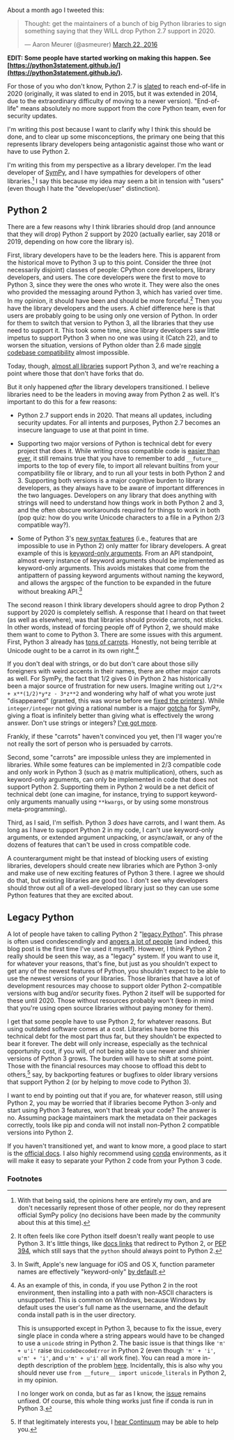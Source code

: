 About a month ago I tweeted this:

<blockquote class="twitter-tweet" data-lang="en"><p lang="en" dir="ltr">Thought: get the maintainers of a bunch of big Python libraries to sign something saying that they WILL drop Python 2.7 support in 2020.</p>&mdash; Aaron Meurer (@asmeurer) <a href="https://twitter.com/asmeurer/status/712304912428875776">March 22, 2016</a></blockquote>
<script async src="//platform.twitter.com/widgets.js" charset="utf-8"></script>

**EDIT: Some people have started working on making this happen. See
[https://python3statement.github.io/](https://python3statement.github.io/).**

For those of you who don't know, Python 2.7 is
[slated](https://docs.python.org/devguide/#status-of-python-branches) to reach
end-of-life in 2020 (originally, it was slated to end in 2015, but it was
extended in 2014, due to the extraordinary difficulty of moving to a newer
version). "End-of-life" means absolutely no more support from the core Python
team, even for security updates.

I'm writing this post because I want to clarify why I think this should be
done, and to clear up some misconceptions, the primary one being that this
represents library developers being antagonistic against those who want or
have to use Python 2.

I'm writing this from my perspective as a library developer. I'm the lead
developer of [SymPy](http://www.sympy.org/), and I have sympathies for
developers of other libraries.[^sympy] I say this because my idea may seem a bit
in tension with "users" (even though I hate the "developer/user" distinction).

## Python 2

There are a few reasons why I think libraries should drop (and announce that
they will drop) Python 2 support by 2020 (actually earlier, say 2018 or 2019,
depending on how core the library is).

First, library developers have to be the leaders here. This is apparent from
the historical move to Python 3 up to this point. Consider the three (not
necessarily disjoint) classes of people: CPython core developers, library
developers, and users. The core developers were the first to move to Python 3,
since they were the ones who wrote it. They were also the ones who provided
the messaging around Python 3, which has varied over time. In my opinion, it
should have been and should be more forceful.[^core] Then you have the library
developers and the users. A chief difference here is that users are probably
going to be using only one version of Python. In order for them to switch that
version to Python 3, all the libraries that they use need to support it. This
took some time, since library developers saw little impetus to support Python
3 when no one was using it (Catch 22), and to worsen the situation, versions
of Python older than 2.6 made
[single codebase compatibility](https://asmeurersympy.wordpress.com/2013/08/22/python-3-single-codebase-vs-2to3/)
almost impossible.

Today, though, [almost all libraries](http://py3readiness.org/) support Python
3, and we're reaching a point where those that don't have
forks that do.

But it only happened *after* the library developers transitioned. I believe
libraries need to be the leaders in moving away from Python 2 as well. It's
important to do this for a few reasons:

- Python 2.7 support ends in 2020. That means all updates, including security
  updates. For all intents and purposes, Python 2.7 becomes an insecure
  language to use at that point in time.

- Supporting two major versions of Python is technical debt for every project
  that does it. While writing cross compatible code is
  [easier than ever](http://python-future.org/), it still remains true that
  you have to remember to add `__future__` imports to the top of every file,
  to import all relevant builtins from your compatibility file or library, and
  to run all your tests in both Python 2 and 3. Supporting both versions is a
  major cognitive burden to library developers, as they always have to be
  aware of important differences in the two languages. Developers on any
  library that does anything with strings will need to understand how things
  work in both Python 2 and 3, and the often obscure workarounds required for
  things to work in both (pop quiz: how do you write Unicode characters to a
  file in a Python 2/3 compatible way?).

- Some of Python 3's
  [new syntax features](https://asmeurer.github.io/python3-presentation/slides.html)
  (i.e., features that are impossible to use in Python 2) only matter for
  library developers. A great example of this is
  [keyword-only arguments](https://www.python.org/dev/peps/pep-3102/). From an
  API standpoint, almost every instance of keyword arguments should be
  implemented as keyword-only arguments. This avoids mistakes that come from
  the antipattern of passing keyword arguments without naming the keyword, and
  allows the argspec of the function to be expanded in the future without
  breaking API.[^swift]

The second reason I think library developers should agree to drop Python 2
support by 2020 is completely selfish. A response that I heard on that tweet
(as well as elsewhere), was that libraries should provide carrots, not sticks.
In other words, instead of forcing people off of Python 2, we should make them
want to come to Python 3. There are some issues with this argument. First,
Python 3 already has
[tons of carrots](https://asmeurer.github.io/python3-presentation/slides.html).
Honestly, not being terrible at Unicode ought to be a carrot in its own right.[^unicode]

If you don't deal with strings, or do but don't care about those silly
foreigners with weird accents in their names, there are other major carrots as
well. For SymPy, the fact that 1/2 gives 0 in Python 2 has historically been a
major source of frustration for new users. Imagine writing out `1/2*x +
x**(1/2)*y*z - 3*z**2` and wondering why half of what you wrote just
"disappeared" (granted, this was worse before we
[fixed the printers](https://asmeurersympy.wordpress.com/2011/08/18/sqrtx-now-prints-as-sqrtx/)).
While `integer/integer` not giving a rational number is a major
[gotcha](http://docs.sympy.org/latest/tutorial/gotchas.html#two-final-notes-and)
for SymPy, giving a float is infinitely better than giving what is effectively
the wrong answer. Don't use strings or integers?
[I've got more](https://asmeurer.github.io/python3-presentation/slides.html).

Frankly, if these "carrots" haven't convinced you yet, then I'll wager you're
not really the sort of person who is persuaded by carrots.

Second, some "carrots" are impossible unless they are implemented in
libraries. While some features can be implemented in 2/3 compatible code and
only work in Python 3 (such as `@` matrix multiplication), others, such as
keyword-only arguments, can only be implemented in code that does not support
Python 2. Supporting them in Python 2 would be a net deficit of technical debt
(one can imagine, for instance, trying to support keyword-only arguments
manually using `**kwargs`, or by using some monstrous meta-programming).

Third, as I said, I'm selfish. Python 3 *does* have carrots, and I want them.
As long as I have to support Python 2 in my code, I can't use keyword-only
arguments, or extended argument unpacking, or async/await, or any of the
dozens of features that can't be used in cross compatible code.

A counterargument might be that instead of blocking users of existing
libraries, developers should create new libraries which are Python 3-only and
make use of new exciting features of Python 3 there. I agree we should do
that, but existing libraries are good too. I don't see why developers should
throw out all of a well-developed library just so they can use some Python
features that they are excited about.

## Legacy Python

A lot of people have taken to calling Python 2
"[legacy Python](https://twitter.com/RipLegacyPython)". This phrase is often
used condescendingly and
[angers a lot of people](https://twitter.com/stephtdouglas/status/713433933040340993)
(and indeed, this blog post is the first time I've used it myself). However, I
think Python 2 really should be seen this way, as a "legacy" system. If you
want to use it, for whatever your reasons, that's fine, but just as you
shouldn't expect to get any of the newest features of Python, you shouldn't
expect to be able to use the newest versions of your libraries. Those
libraries that have a lot of development resources may choose to support older
Python 2-compatible versions with bug and/or security fixes. Python 2 itself
will be supported for these until 2020. Those without resources probably won't
(keep in mind that you're using open source libraries without paying money for
them).

I get that some people have to use Python 2, for whatever reasons. But using
outdated software comes at a cost. Libraries have borne this technical debt
for the most part thus far, but they shouldn't be expected to bear it forever.
The debt will only increase, especially as the technical opportunity cost, if
you will, of not being able to use newer and shinier versions of Python 3
grows. The burden will have to shift at some point. Those with the financial
resources may choose to offload this debt to others,[^continuum] say, by
backporting features or bugfixes to older library versions that support Python
2 (or by helping to move code to Python 3).

I want to end by pointing out that if you are, for whatever reason, still
using Python 2, you may be worried that if libraries become Python 3-only and
start using Python 3 features, won't that break your code? The answer is no.
Assuming package maintainers mark the metadata on their packages correctly,
tools like pip and conda will not install non-Python 2 compatible versions
into Python 2.

If you haven't transitioned yet, and want to know more, a good place to start
is the [official docs](https://docs.python.org/3/howto/pyporting.html). I also
highly recommend using [conda](http://conda.pydata.org/docs/) environments, as
it will make it easy to separate your Python 2 code from your Python 3 code.

### Footnotes

[^sympy]: With that being said, the opinions here are entirely my own, and are
        don't necessarily represent those of other people, nor do they
        represent official SymPy policy (no decisions have been made by the
        community about this at this time).

[^core]: It often feels like core Python itself doesn't really want people to
        use Python 3. It's little things, like
        [docs links](https://docs.python.org/library/) that redirect to Python
        2, or [PEP 394](https://www.python.org/dev/peps/pep-0394/), which
        still says that the `python` should always point to Python 2.


[^swift]: In Swift, Apple's new language for iOS and OS X, function parameter
        names are effectively "keyword-only"
        [by default](https://developer.apple.com/library/ios/documentation/Swift/Conceptual/Swift_Programming_Language/Functions.html).

[^unicode]: As an example of this, in conda, if you use Python 2 in the root
        environment, then installing into a path with non-ASCII characters is
        unsupported. This is common on Windows, because Windows by default
        uses the user's full name as the username, and the default conda
        install path is in the user directory.

    This is unsupported except in Python 3, because to fix the issue,
    every single place in conda where a string appears would have to be
    changed to use a `unicode` string in Python 2. The basic issue is that
    things like `'π' + u'i'` raise `UnicodeDecodeError` in Python 2 (even
    though `'π' + 'i'`, `u'π' + 'i'`, and `u'π' + u'i'` all work fine).
    You can read a more in-depth description of the problem
    [here](https://github.com/sympy/sympy/pull/9692#issuecomment-126162173).
    Incidentally, this is also why you should never use `from __future__
    import unicode_literals` in Python 2, in my opinion.

    I no longer work on conda, but as far as I know, the
    [issue](https://github.com/conda/conda/issues/1180) remains unfixed.
    Of course, this whole thing works just fine if conda is run in Python
    3.


[^continuum]: If that legitimately interests you, I
        [hear Continuum](https://twitter.com/pwang/status/712780279211884546)
        may be able to help you.
